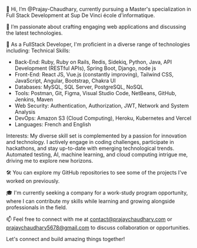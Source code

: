 👋 Hi, I’m @Prajay-Chaudhary, currently pursuing a Master's specialization in Full Stack Development at Sup De Vinci école d'informatique.

👀 I’m passionate about crafting engaging web applications and discussing the latest technologies.

🌱 As a FullStack Developer, I'm proficient in a diverse range of technologies including:
  Technical Skills:
- Back-End: Ruby, Ruby on Rails, Redis, Sidekiq, Python, Java, API Development (RESTful APIs), Spring Boot, Django, node js
- Front-End: React JS, Vue.js (constantly improving), Tailwind CSS, JavaScript, Angular, Bootstrap, Chakra UI
- Databases: MySQL, SQL Server, PostgreSQL, NoSQL
- Tools: Postman, Git, Figma, Visual Studio Code, NetBeans, GitHub, Jenkins, Maven
- Web Security: Authentication, Authorization, JWT, Network and System Analysis
- DevOps: Amazon S3 (Cloud Computing), Heroku, Kubernetes and Vercel
- Languages: French and English

Interests:
My diverse skill set is complemented by a passion for innovation and technology. I actively engage in coding challenges, participate in hackathons, and stay up-to-date with emerging technological trends. Automated testing, AI, machine learning, and cloud computing intrigue me, driving me to explore new horizons.

🛠️ You can explore my GitHub repositories to see some of the projects I've worked on previously.

🎓 I'm currently seeking a company for a work-study program opportunity, where I can contribute my skills while learning and growing alongside professionals in the field.

📫 Feel free to connect with me at contact@prajaychaudhary.com or prajaychaudhary5678@gmail.com to discuss collaboration or opportunities.

Let's connect and build amazing things together!



